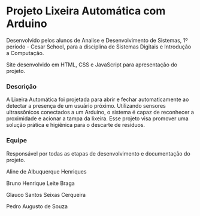 # Projeto Lixeira Automática com Arduino 

Desenvolvido pelos alunos de Analise e Desenvolvimento de Sistemas, 1º período - Cesar School, para a disciplina de Sistemas Digitais e Introdução a Computação.

Site desenvolvido em HTML, CSS e JavaScript para apresentação do projeto. 

### Descrição

A Lixeira Automática foi projetada para abrir e fechar automaticamente ao detectar a presença de um usuário próximo. Utilizando sensores ultrassônicos conectados a um Arduino, o sistema é capaz de reconhecer a proximidade e acionar a tampa da lixeira. Esse projeto visa promover uma solução prática e higiênica para o descarte de resíduos.

### Equipe
Responsável  por todas as etapas de desenvolvimento e documentação do projeto.

Aline de Albuquerque Henriques

Bruno Henrique Leite Braga

Glauco Santos Seixas Cerqueira

Pedro Augusto de Souza

